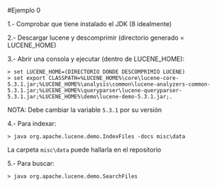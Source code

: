#Ejemplo 0

1.- Comprobar que tiene instalado el JDK (8 idealmente)

2.- Descargar lucene y descomprimir (directorio generado = LUCENE_HOME)

3.- Abrir una consola y ejecutar (dentro de LUCENE_HOME):
```
> set LUCENE_HOME=(DIRECTORIO DONDE DESCOMPRIMIÓ LUCENE)
> set export CLASSPATH=%LUCENE_HOME%\core\lucene-core-5.3.1.jar;%LUCENE_HOME%\analysis\common\lucene-analyzers-common-5.3.1.jar;%LUCENE_HOME%\queryparser\lucene-queryparser-5.3.1.jar;%LUCENE_HOME%\demo\lucene-demo-5.3.1.jar;.
```

NOTA: Debe cambiar la variable `5.3.1` por su versión

4.- Para indexar:
```
> java org.apache.lucene.demo.IndexFiles -docs misc\data
```

La carpeta `misc\data` puede hallarla en el repositorio

5.- Para buscar:
```
> java org.apache.lucene.demo.SearchFiles
```

